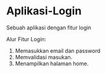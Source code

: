 # Aplikasi-Login
Sebuah aplikasi dengan fitur login

Alur Fitur Login:
1. Memasukkan email dan password
2. Memvalidasi masukan.
5. Menampilkan halaman home.
